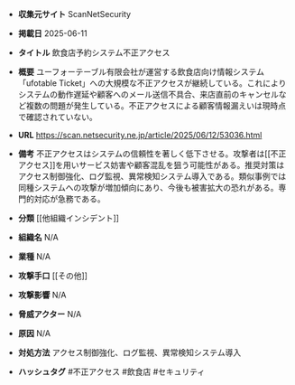 - **収集元サイト**
ScanNetSecurity

- **掲載日**
2025-06-11

- **タイトル**
飲食店予約システム不正アクセス

- **概要**
ユーフォーテーブル有限会社が運営する飲食店向け情報システム「ufotable Ticket」への大規模な不正アクセスが継続している。これによりシステムの動作遅延や顧客へのメール送信不具合、来店直前のキャンセルなど複数の問題が発生している。不正アクセスによる顧客情報漏えいは現時点で確認されていない。

- **URL**
https://scan.netsecurity.ne.jp/article/2025/06/12/53036.html

- **備考**
不正アクセスはシステムの信頼性を著しく低下させる。攻撃者は[[不正アクセス]]を用いサービス妨害や顧客混乱を狙う可能性がある。推奨対策はアクセス制御強化、ログ監視、異常検知システム導入である。類似事例では同種システムへの攻撃が増加傾向にあり、今後も被害拡大の恐れがある。専門的対応が急務である。

- **分類**
[[他組織インシデント]]

- **組織名**
N/A

- **業種**
N/A

- **攻撃手口**
[[その他]]

- **攻撃影響**
N/A

- **脅威アクター**
N/A

- **原因**
N/A

- **対処方法**
アクセス制御強化、ログ監視、異常検知システム導入

- **ハッシュタグ**
#不正アクセス #飲食店 #セキュリティ
